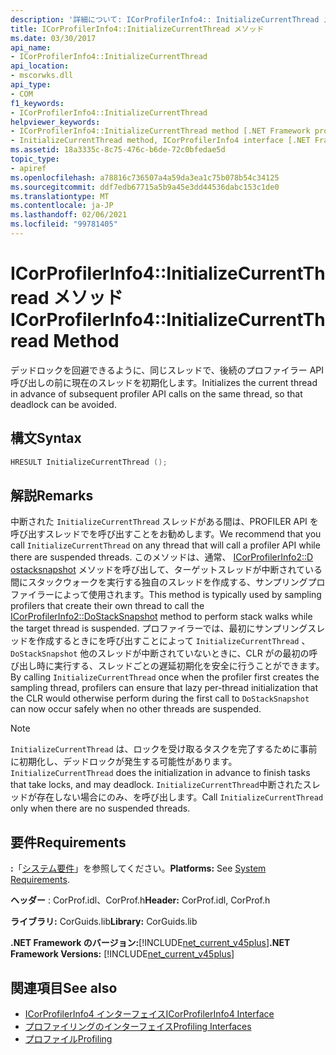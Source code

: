 ```yaml
---
description: '詳細について: ICorProfilerInfo4:: InitializeCurrentThread メソッド'
title: ICorProfilerInfo4::InitializeCurrentThread メソッド
ms.date: 03/30/2017
api_name:
- ICorProfilerInfo4::InitializeCurrentThread
api_location:
- mscorwks.dll
api_type:
- COM
f1_keywords:
- ICorProfilerInfo4::InitializeCurrentThread
helpviewer_keywords:
- ICorProfilerInfo4::InitializeCurrentThread method [.NET Framework profiling]
- InitializeCurrentThread method, ICorProfilerInfo4 interface [.NET Framework profiling]
ms.assetid: 18a3335c-8c75-476c-b6de-72c0bfedae5d
topic_type:
- apiref
ms.openlocfilehash: a78816c736507a4a59da3ea1c75b078b54c34125
ms.sourcegitcommit: ddf7edb67715a5b9a45e3dd44536dabc153c1de0
ms.translationtype: MT
ms.contentlocale: ja-JP
ms.lasthandoff: 02/06/2021
ms.locfileid: "99781405"
---
```

# <a name="icorprofilerinfo4initializecurrentthread-method"></a><span data-ttu-id="f8bf6-103">ICorProfilerInfo4::InitializeCurrentThread メソッド</span><span class="sxs-lookup"><span data-stu-id="f8bf6-103">ICorProfilerInfo4::InitializeCurrentThread Method</span></span>

<span data-ttu-id="f8bf6-104">デッドロックを回避できるように、同じスレッドで、後続のプロファイラー API 呼び出しの前に現在のスレッドを初期化します。</span><span class="sxs-lookup"><span data-stu-id="f8bf6-104">Initializes the current thread in advance of subsequent profiler API calls on the same thread, so that deadlock can be avoided.</span></span>  
  
## <a name="syntax"></a><span data-ttu-id="f8bf6-105">構文</span><span class="sxs-lookup"><span data-stu-id="f8bf6-105">Syntax</span></span>  
  
```cpp  
HRESULT InitializeCurrentThread ();  
```  
  
## <a name="remarks"></a><span data-ttu-id="f8bf6-106">解説</span><span class="sxs-lookup"><span data-stu-id="f8bf6-106">Remarks</span></span>  

 <span data-ttu-id="f8bf6-107">中断された `InitializeCurrentThread` スレッドがある間は、PROFILER API を呼び出すスレッドでを呼び出すことをお勧めします。</span><span class="sxs-lookup"><span data-stu-id="f8bf6-107">We recommend that you call `InitializeCurrentThread` on any thread that will call a profiler API while there are suspended threads.</span></span> <span data-ttu-id="f8bf6-108">このメソッドは、通常、 [ICorProfilerInfo2::D ostacksnapshot](icorprofilerinfo2-dostacksnapshot-method.md) メソッドを呼び出して、ターゲットスレッドが中断されている間にスタックウォークを実行する独自のスレッドを作成する、サンプリングプロファイラーによって使用されます。</span><span class="sxs-lookup"><span data-stu-id="f8bf6-108">This method is typically used by sampling profilers that create their own thread to call the [ICorProfilerInfo2::DoStackSnapshot](icorprofilerinfo2-dostacksnapshot-method.md) method to perform stack walks while the target thread is suspended.</span></span> <span data-ttu-id="f8bf6-109">プロファイラーでは、最初にサンプリングスレッドを作成するときにを呼び出すことによって `InitializeCurrentThread` 、 `DoStackSnapshot` 他のスレッドが中断されていないときに、CLR がの最初の呼び出し時に実行する、スレッドごとの遅延初期化を安全に行うことができます。</span><span class="sxs-lookup"><span data-stu-id="f8bf6-109">By calling `InitializeCurrentThread` once when the profiler first creates the sampling thread, profilers can ensure that lazy per-thread initialization that the CLR would otherwise perform during the first call to `DoStackSnapshot` can now occur safely when no other threads are suspended.</span></span>  
  
> [!NOTE]
> <span data-ttu-id="f8bf6-110">`InitializeCurrentThread` は、ロックを受け取るタスクを完了するために事前に初期化し、デッドロックが発生する可能性があります。</span><span class="sxs-lookup"><span data-stu-id="f8bf6-110">`InitializeCurrentThread` does the initialization in advance to finish tasks that take locks, and may deadlock.</span></span> <span data-ttu-id="f8bf6-111">`InitializeCurrentThread`中断されたスレッドが存在しない場合にのみ、を呼び出します。</span><span class="sxs-lookup"><span data-stu-id="f8bf6-111">Call `InitializeCurrentThread` only when there are no suspended threads.</span></span>  
  
## <a name="requirements"></a><span data-ttu-id="f8bf6-112">要件</span><span class="sxs-lookup"><span data-stu-id="f8bf6-112">Requirements</span></span>  

 <span data-ttu-id="f8bf6-113">**:**「[システム要件](../../get-started/system-requirements.md)」を参照してください。</span><span class="sxs-lookup"><span data-stu-id="f8bf6-113">**Platforms:** See [System Requirements](../../get-started/system-requirements.md).</span></span>  
  
 <span data-ttu-id="f8bf6-114">**ヘッダー** : CorProf.idl、CorProf.h</span><span class="sxs-lookup"><span data-stu-id="f8bf6-114">**Header:** CorProf.idl, CorProf.h</span></span>  
  
 <span data-ttu-id="f8bf6-115">**ライブラリ:** CorGuids.lib</span><span class="sxs-lookup"><span data-stu-id="f8bf6-115">**Library:** CorGuids.lib</span></span>  
  
 <span data-ttu-id="f8bf6-116">**.NET Framework のバージョン:**[!INCLUDE[net_current_v45plus](../../../../includes/net-current-v45plus-md.md)]</span><span class="sxs-lookup"><span data-stu-id="f8bf6-116">**.NET Framework Versions:** [!INCLUDE[net_current_v45plus](../../../../includes/net-current-v45plus-md.md)]</span></span>  
  
## <a name="see-also"></a><span data-ttu-id="f8bf6-117">関連項目</span><span class="sxs-lookup"><span data-stu-id="f8bf6-117">See also</span></span>

- [<span data-ttu-id="f8bf6-118">ICorProfilerInfo4 インターフェイス</span><span class="sxs-lookup"><span data-stu-id="f8bf6-118">ICorProfilerInfo4 Interface</span></span>](icorprofilerinfo4-interface.md)
- [<span data-ttu-id="f8bf6-119">プロファイリングのインターフェイス</span><span class="sxs-lookup"><span data-stu-id="f8bf6-119">Profiling Interfaces</span></span>](profiling-interfaces.md)
- [<span data-ttu-id="f8bf6-120">プロファイル</span><span class="sxs-lookup"><span data-stu-id="f8bf6-120">Profiling</span></span>](index.md)
